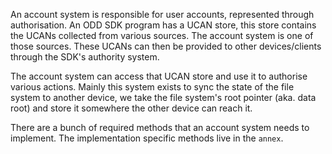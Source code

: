 An account system is responsible for user accounts, represented through authorisation. An ODD SDK program has a UCAN store, this store contains the UCANs collected from various sources. The account system is one of those sources. These UCANs can then be provided to other devices/clients through the SDK's authority system.

The account system can access that UCAN store and use it to authorise various actions. Mainly this system exists to sync the state of the file system to another device, we take the file system's root pointer (aka. data root) and store it somewhere the other device can reach it.

There are a bunch of required methods that an account system needs to implement. The implementation specific methods live in the `annex`.
